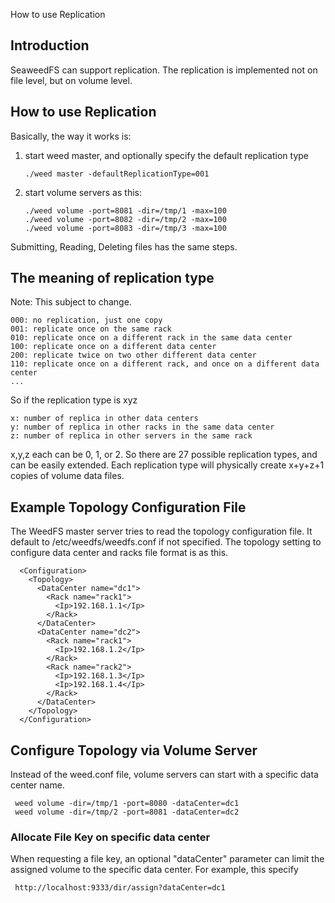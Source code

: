 How to use Replication

## Introduction

SeaweedFS can support replication. The replication is implemented not on file level, but on volume level.

## How to use Replication

Basically, the way it works is:

1. start weed master, and optionally specify the default replication type

   ```
   ./weed master -defaultReplicationType=001
   ```

2. start volume servers as this:

   ```
   ./weed volume -port=8081 -dir=/tmp/1 -max=100
   ./weed volume -port=8082 -dir=/tmp/2 -max=100
   ./weed volume -port=8083 -dir=/tmp/3 -max=100
   ```

Submitting, Reading, Deleting files has the same steps.

## The meaning of replication type

Note: This subject to change.

```
000: no replication, just one copy
001: replicate once on the same rack
010: replicate once on a different rack in the same data center
100: replicate once on a different data center
200: replicate twice on two other different data center
110: replicate once on a different rack, and once on a different data center
...
```

So if the replication type is xyz

```
x: number of replica in other data centers
y: number of replica in other racks in the same data center
z: number of replica in other servers in the same rack
```

x,y,z each can be 0, 1, or 2. So there are 27 possible replication types, and can be easily extended. Each replication type will physically create x+y+z+1 copies of volume data files.

## Example Topology Configuration File

The WeedFS master server tries to read the topology configuration file. It default to /etc/weedfs/weedfs.conf if not specified. The topology setting to configure data center and racks file format is as this.

```
  <Configuration>
    <Topology>
      <DataCenter name="dc1">
        <Rack name="rack1">
          <Ip>192.168.1.1</Ip>
        </Rack>
      </DataCenter>
      <DataCenter name="dc2">
        <Rack name="rack1">
          <Ip>192.168.1.2</Ip>
        </Rack>
        <Rack name="rack2">
          <Ip>192.168.1.3</Ip>
          <Ip>192.168.1.4</Ip>
        </Rack>
      </DataCenter>
    </Topology>
  </Configuration>
```

## Configure Topology via Volume Server
Instead of the weed.conf file, volume servers can start with a specific data center name.

```
 weed volume -dir=/tmp/1 -port=8080 -dataCenter=dc1
 weed volume -dir=/tmp/2 -port=8081 -dataCenter=dc2
```

### Allocate File Key on specific data center

When requesting a file key, an optional "dataCenter" parameter can limit the assigned volume to the specific data center. For example, this specify

```
 http://localhost:9333/dir/assign?dataCenter=dc1
```

